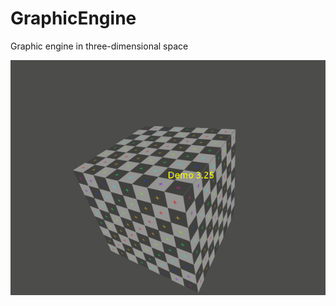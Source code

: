 # GraphicEngine
Graphic engine in three-dimensional space

![alt text](https://github.com/Porok12/GraphicEngine/blob/master/docs/screen.gif?raw=true)